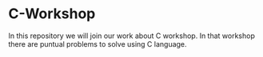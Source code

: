 # C-Workshop
In this repository we will join our work about C workshop. In that workshop there are puntual problems to solve using C language.
